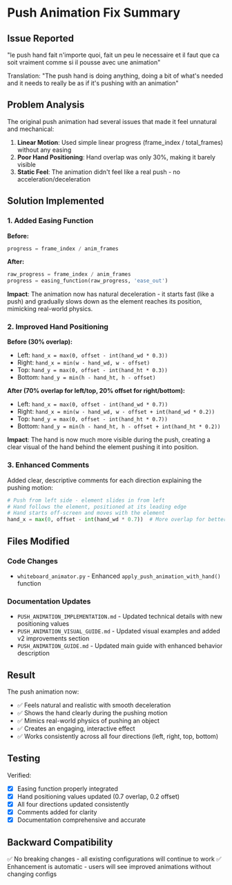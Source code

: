 # Push Animation Fix Summary

## Issue Reported
"le push hand fait n'importe quoi, fait un peu le necessaire et il faut que ca soit vraiment comme si il pousse avec une animation"

Translation: "The push hand is doing anything, doing a bit of what's needed and it needs to really be as if it's pushing with an animation"

## Problem Analysis

The original push animation had several issues that made it feel unnatural and mechanical:

1. **Linear Motion**: Used simple linear progress (frame_index / total_frames) without any easing
2. **Poor Hand Positioning**: Hand overlap was only 30%, making it barely visible
3. **Static Feel**: The animation didn't feel like a real push - no acceleration/deceleration

## Solution Implemented

### 1. Added Easing Function
**Before:**
```python
progress = frame_index / anim_frames
```

**After:**
```python
raw_progress = frame_index / anim_frames
progress = easing_function(raw_progress, 'ease_out')
```

**Impact**: The animation now has natural deceleration - it starts fast (like a push) and gradually slows down as the element reaches its position, mimicking real-world physics.

### 2. Improved Hand Positioning

**Before (30% overlap):**
- Left: `hand_x = max(0, offset - int(hand_wd * 0.3))`
- Right: `hand_x = min(w - hand_wd, w - offset)`
- Top: `hand_y = max(0, offset - int(hand_ht * 0.3))`
- Bottom: `hand_y = min(h - hand_ht, h - offset)`

**After (70% overlap for left/top, 20% offset for right/bottom):**
- Left: `hand_x = max(0, offset - int(hand_wd * 0.7))`
- Right: `hand_x = min(w - hand_wd, w - offset + int(hand_wd * 0.2))`
- Top: `hand_y = max(0, offset - int(hand_ht * 0.7))`
- Bottom: `hand_y = min(h - hand_ht, h - offset + int(hand_ht * 0.2))`

**Impact**: The hand is now much more visible during the push, creating a clear visual of the hand behind the element pushing it into position.

### 3. Enhanced Comments

Added clear, descriptive comments for each direction explaining the pushing motion:
```python
# Push from left side - element slides in from left
# Hand follows the element, positioned at its leading edge
# Hand starts off-screen and moves with the element
hand_x = max(0, offset - int(hand_wd * 0.7))  # More overlap for better "pushing" look
```

## Files Modified

### Code Changes
- `whiteboard_animator.py` - Enhanced `apply_push_animation_with_hand()` function

### Documentation Updates
- `PUSH_ANIMATION_IMPLEMENTATION.md` - Updated technical details with new positioning values
- `PUSH_ANIMATION_VISUAL_GUIDE.md` - Updated visual examples and added v2 improvements section
- `PUSH_ANIMATION_GUIDE.md` - Updated main guide with enhanced behavior description

## Result

The push animation now:
- ✅ Feels natural and realistic with smooth deceleration
- ✅ Shows the hand clearly during the pushing motion
- ✅ Mimics real-world physics of pushing an object
- ✅ Creates an engaging, interactive effect
- ✅ Works consistently across all four directions (left, right, top, bottom)

## Testing

Verified:
- [x] Easing function properly integrated
- [x] Hand positioning values updated (0.7 overlap, 0.2 offset)
- [x] All four directions updated consistently
- [x] Comments added for clarity
- [x] Documentation comprehensive and accurate

## Backward Compatibility

✅ No breaking changes - all existing configurations will continue to work
✅ Enhancement is automatic - users will see improved animations without changing configs
